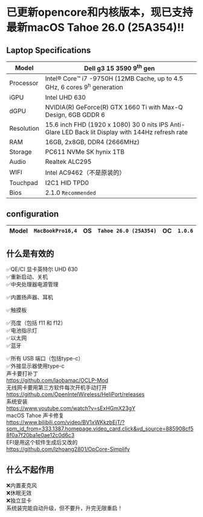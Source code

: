 # 已更新opencore和内核版本，现已支持最新macOS Tahoe 26.0 (25A354)!!<br>
## Laptop Specifications

Model     | Dell g3 15 3590 9<sup>th</sup> gen
---       | ---
Processor | Intel®️ Core™️ i7 -9750H (12MB Cache, up to 4.5 GHz, 6 cores 9<sup>h</sup> generation 
iGPU      | Intel UHD 630
dGPU      | NVIDIA(R) GeForce(R) GTX 1660 Ti with Max-Q Design, 6GB GDDR 6
Resolution| 15.6 inch FHD (1920 x 1080) 30 0 nits IPS Anti-Glare LED Back lit Display with 144Hz refresh rate
RAM       | 16GB, 2x8GB, DDR4 (2666MHz) 
Storage   | PC611 NVMe SK hynix 1TB
Audio     | Realtek ALC295
WIFI      | Intel AC9462（不是原装的）
Touchpad  | I2C1 HID TPD0
Bios      | 2.1.0 `Recommended`

## configuration

Model | `MacBookPro16,4` | OS | `Tahoe 26.0 (25A354)` | OC | `1.0.6` 
---|---|---|---|---|---




##  什么是有效的
✅QE/CI 显卡英特尔 UHD 630 <br>
✅重新启动、关机 <br>
✅中央处理器电源管理 <br>

✅内置扬声器、耳机 <br>

✅触摸板 <br>

✅亮度（包括 f11 和 f12）<br>
✅电池指示灯 <br>
✅以太网 <br>
✅蓝牙 <br>

✅所有 USB 端口（包括type-c）<br>
✅外接显示器使用type-c <br>
声卡要打补丁<br>
https://github.com/laobamac/OCLP-Mod <br>
无线网卡要用第三方软件每次开机手动打开<br>
https://github.com/OpenIntelWireless/HeliPort/releases<br>
系统安装<br>https://www.youtube.com/watch?v=sExHGmX23gY<br> macOS Tahoe 声卡修复<br>https://www.bilibili.com/video/BV1xWKkzbEjT/?spm_id_from=333.1387.homepage.video_card.click&vd_source=885908cf58f0a7f20ba1e0ae12c0d6c3<br>
EFI是用这个软件生成后又改的
<br>https://github.com/lzhoang2801/OpCore-Simplify

##  什么不起作用 <br>
❌内置麦克风 <br>
❌休眠无效 <br>
❌独立显卡 <br>
系统装完能自动升级，但不要升，升完无限重启！
